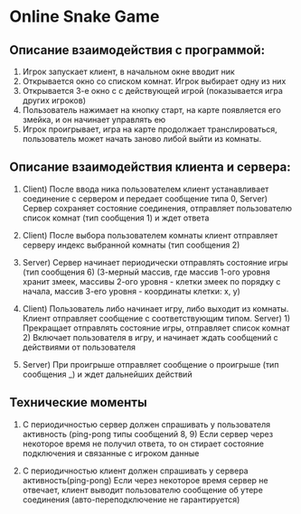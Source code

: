 # Online Snake Game

## Описание взаимодействия с программой:

1) Игрок запускает клиент, в начальном окне вводит ник
2) Открывается окно со списком комнат. Игрок выбирает одну из них
3) Открывается 3-е окно с с действующей игрой (показывается игра других игроков)
4) Пользователь нажимает на кнопку старт, на карте появляется его змейка, и он начинает управлять ею
5) Игрок проигрывает, игра на карте продолжает транслироваться, пользователь может начать заново либой выйти из комнаты.

## Описание взаимодействия клиента и сервера:

1) Client) После ввода ника пользователем клиент устанавливает соединение с сервером и передает сообщение типа 0,
   Server) Сервер сохраняет состояние соединения, отправляет пользователю список комнат (тип сообщения 1) и ждет ответа

2) Client) После выбора пользователем комнаты клиент отправляет серверу индекс выбранной комнаты (тип сообщения 2)

3) Server) Сервер начинает периодически отправлять состояние игры (тип сообщения 6)
   (3-мерный массив, гдe массив 1-ого уровня хранит змеек, массивы 2-ого уровня - клетки змеек по порядку с начала,
   массив 3-его уровня - координаты клетки: x, y)

4) Client) Пользователь либо начинает игру, либо выходит из комнаты. Клиент отправляет сообщение с соответствующим
   типом.
   Server) 1) Прекращает отправлять состояние игры, отправляет список комнат
           2) Включает пользователя в игру, и начинает ждать сообщений с действиями от пользователя

5) Server) При проигрыше отправляет сообщение о проигрыше (тип сообщения _) и ждет дальнейших действий

## Технические моменты

1) С периодичностью сервер должен спрашивать у пользователя активность (ping-pong типы сообщений 8, 9)
   Если сервер через некоторое время не получил ответа, то он стирает состояние подключения и связанные с игроком данные

2) С периодичностью клиент должен спрашивать у сервера активность(ping-pong)
   Если через некоторое время сервер не отвечает, клиент выводит пользователю сообщение об утере соединения
   (авто-переподключение не гарантируется)
